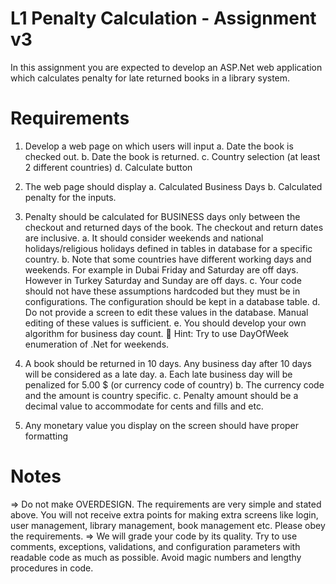# L1 Penalty Calculation - Assignment v3

In this assignment you are expected to develop an ASP.Net web application which calculates penalty
for late returned books in a library system.

# Requirements
1) Develop a web page on which users will input
a. Date the book is checked out.
b. Date the book is returned.
c. Country selection (at least 2 different countries)
d. Calculate button

2) The web page should display
a. Calculated Business Days
b. Calculated penalty
for the inputs.

3) Penalty should be calculated for BUSINESS days only between the checkout and returned days
of the book. The checkout and return dates are inclusive.
a. It should consider weekends and national holidays/religious holidays defined in
tables in database for a specific country.
b. Note that some countries have different working days and weekends. For example in
Dubai Friday and Saturday are off days. However in Turkey Saturday and Sunday are
off days.
c. Your code should not have these assumptions hardcoded but they must be in
configurations. The configuration should be kept in a database table.
d. Do not provide a screen to edit these values in the database. Manual editing of these
values is sufficient.
e. You should develop your own algorithm for business day count.
 Hint: Try to use DayOfWeek enumeration of .Net for weekends.

4) A book should be returned in 10 days. Any business day after 10 days will be considered as a
late day.
a. Each late business day will be penalized for 5.00 $ (or currency code of country)
b. The currency code and the amount is country specific.
c. Penalty amount should be a decimal value to accommodate for cents and fills and etc.

5) Any monetary value you display on the screen should have proper formatting

# Notes
=> Do not make OVERDESIGN. The requirements are very simple and stated above. You will
not receive extra points for making extra screens like login, user management, library
management, book management etc. Please obey the requirements.
=> We will grade your code by its quality. Try to use comments, exceptions, validations, and
configuration parameters with readable code as much as possible. Avoid magic numbers and
lengthy procedures in code.


